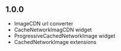 ## 1.0.0
* ImageCDN url converter
* CacheNetworkImagCDN widget
* ProgressiveCachedNetworkImage widget
* CachedNetworkImage extensions